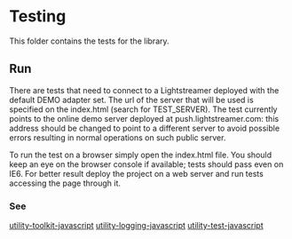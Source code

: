 # Testing #

This folder contains the tests for the library.

## Run ##

There are tests that need to connect to a Lightstreamer deployed with the default DEMO adapter set. The url of the server that will be used is 
specified on the index.html (search for TEST_SERVER). The test currently points to the online demo server deployed at push.lightstreamer.com: 
this address should be changed to point to a different server to avoid possible errors resulting in normal operations on such public server.

To run the test on a browser simply open the index.html file. You should keep an eye on the browser console if available; tests should pass even on IE6.
For better result deploy the project on a web server and run tests accessing the page through it.

### See ###

[utility-toolkit-javascript](https://github.com/weswit/utility-toolkit-javascript)
[utility-logging-javascript](https://github.com/weswit/utility-logging-javascript)
[utility-test-javascript](https://github.com/weswit/utility-test-javascript)

